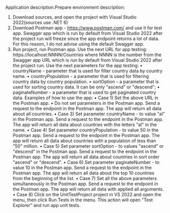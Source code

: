 Application description.Prepare environment description:
1.	Download sources, and open the project with Visual Studio 2022(sources use .NET 6)
2.	Download Postman app - https://www.postman.com/ and use it for test app. Swagger app which is run by default from Visual Studio 2022 after the project run will freeze since the app endpoint returns a lot of data. For this reason, I do not advise using the default Swagger app.
3.	Run project, run Postman app. Use the next URL for app testing: https://localhost:NNNN/Countries 
where NNNN is the number from the Swagger app URL which is run by default from Visual Studio 2022 after the project run.
Use the next parameters for the app testing:
•	countryName - parameter that is used for filter country data by country name.
•	countryPopulation - a parameter that is used for filtering country data by country population.
•	sortOption - a parameter that is used for sorting country data. It can be only "ascend" or "descend";
•	paginateNumber - a parameter that is used to get paginated country data.
Examples of how to use the app:
•	Case 1) Set the above URL in the Postman app.
•	Do not set parameters in the Postman app. Send a request to the endpoint in the Postman app. The app will return all data about all countries.
•	Case 3) Set parameter countryName - to value "al" in the Postman app. Send a request to the endpoint in the Postman app. The app will return all data about countries with the letters "al" in the name.
•	Case 4) Set parameter countryPopulation   - to value 50 in the Postman app.  Send a request to the endpoint in the Postman app. The app will return all data about countries with a population of less than "50" million.
•	Case 5) Set parameter sortOption - to values "ascend" or "descend" in the Postman app.  Send a request to the endpoint in the Postman app. The app will return all data about countries in sort order "ascend" or "descend".
•	Case 6) Set parameter paginateNumber - to value 10 in the Postman app.  Send a request to the endpoint in the Postman app. The app will return all data about the top 10 countries from the beginning of the list.
•	Case 7) Set all the above parameters simultaneously in the Postman app.  Send a request to the endpoint in the Postman app. The app will return all data with applied all arguments.
•	Case 8) Click on the UnitTestProject project in VS 2022 and open the menu, then click Run Tests in the menu. This action will open "Test Explorer” and run app unit tests.
